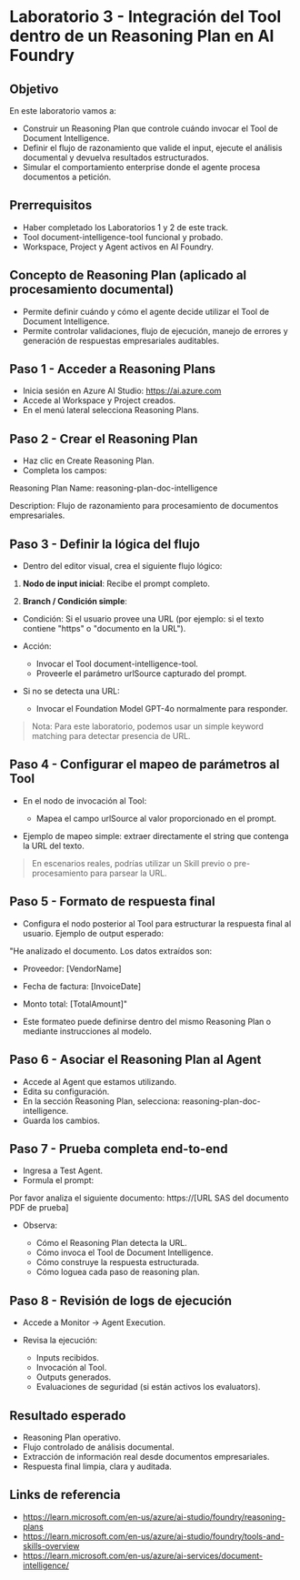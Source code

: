 # Laboratorio 3 - Integración del Tool dentro de un Reasoning Plan en AI Foundry

## Objetivo

En este laboratorio vamos a:

- Construir un Reasoning Plan que controle cuándo invocar el Tool de Document Intelligence.
- Definir el flujo de razonamiento que valide el input, ejecute el análisis documental y devuelva resultados estructurados.
- Simular el comportamiento enterprise donde el agente procesa documentos a petición.

## Prerrequisitos

- Haber completado los Laboratorios 1 y 2 de este track.
- Tool document-intelligence-tool funcional y probado.
- Workspace, Project y Agent activos en AI Foundry.

## Concepto de Reasoning Plan (aplicado al procesamiento documental)

- Permite definir cuándo y cómo el agente decide utilizar el Tool de Document Intelligence.
- Permite controlar validaciones, flujo de ejecución, manejo de errores y generación de respuestas empresariales auditables.

## Paso 1 - Acceder a Reasoning Plans

- Inicia sesión en Azure AI Studio: https://ai.azure.com
- Accede al Workspace y Project creados.
- En el menú lateral selecciona Reasoning Plans.

## Paso 2 - Crear el Reasoning Plan

- Haz clic en Create Reasoning Plan.
- Completa los campos:

Reasoning Plan Name: reasoning-plan-doc-intelligence

Description: Flujo de razonamiento para procesamiento de documentos empresariales.

## Paso 3 - Definir la lógica del flujo

- Dentro del editor visual, crea el siguiente flujo lógico:

1. **Nodo de input inicial**: Recibe el prompt completo.

2. **Branch / Condición simple**:

- Condición: Si el usuario provee una URL (por ejemplo: si el texto contiene "https" o "documento en la URL").

- Acción:

  - Invocar el Tool document-intelligence-tool.
  - Proveerle el parámetro urlSource capturado del prompt.

- Si no se detecta una URL:

  - Invocar el Foundation Model GPT-4o normalmente para responder.

> Nota: Para este laboratorio, podemos usar un simple keyword matching para detectar presencia de URL.

## Paso 4 - Configurar el mapeo de parámetros al Tool

- En el nodo de invocación al Tool:

  - Mapea el campo urlSource al valor proporcionado en el prompt.

- Ejemplo de mapeo simple: extraer directamente el string que contenga la URL del texto.

> En escenarios reales, podrías utilizar un Skill previo o pre-procesamiento para parsear la URL.

## Paso 5 - Formato de respuesta final

- Configura el nodo posterior al Tool para estructurar la respuesta final al usuario. Ejemplo de output esperado:

"He analizado el documento. Los datos extraídos son:

- Proveedor: [VendorName]
- Fecha de factura: [InvoiceDate]
- Monto total: [TotalAmount]"

- Este formateo puede definirse dentro del mismo Reasoning Plan o mediante instrucciones al modelo.

## Paso 6 - Asociar el Reasoning Plan al Agent

- Accede al Agent que estamos utilizando.
- Edita su configuración.
- En la sección Reasoning Plan, selecciona: reasoning-plan-doc-intelligence.
- Guarda los cambios.

## Paso 7 - Prueba completa end-to-end

- Ingresa a Test Agent.
- Formula el prompt:

Por favor analiza el siguiente documento: https://[URL SAS del documento PDF de prueba]

- Observa:

  - Cómo el Reasoning Plan detecta la URL.
  - Cómo invoca el Tool de Document Intelligence.
  - Cómo construye la respuesta estructurada.
  - Cómo loguea cada paso de reasoning plan.

## Paso 8 - Revisión de logs de ejecución

- Accede a Monitor → Agent Execution.
- Revisa la ejecución:

  - Inputs recibidos.
  - Invocación al Tool.
  - Outputs generados.
  - Evaluaciones de seguridad (si están activos los evaluators).

## Resultado esperado

- Reasoning Plan operativo.
- Flujo controlado de análisis documental.
- Extracción de información real desde documentos empresariales.
- Respuesta final limpia, clara y auditada.

## Links de referencia

- https://learn.microsoft.com/en-us/azure/ai-studio/foundry/reasoning-plans
- https://learn.microsoft.com/en-us/azure/ai-studio/foundry/tools-and-skills-overview
- https://learn.microsoft.com/en-us/azure/ai-services/document-intelligence/
